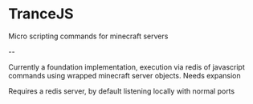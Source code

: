 # TranceJS #

Micro scripting commands for minecraft servers

--

Currently a foundation implementation, execution via redis of javascript commands using wrapped minecraft server objects. Needs expansion

Requires a redis server, by default listening locally with normal ports